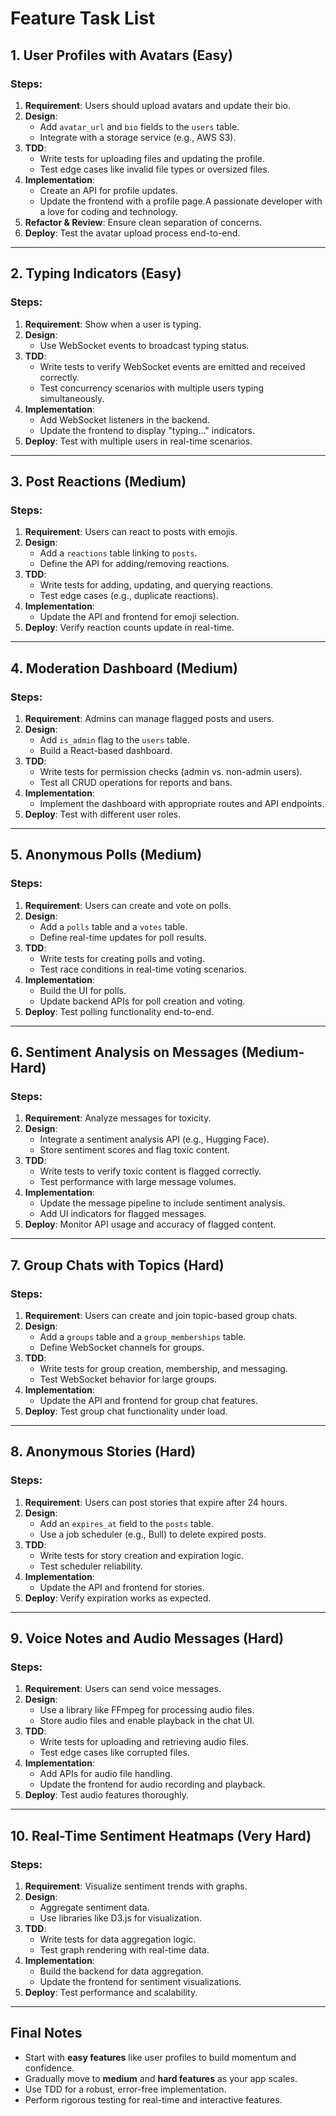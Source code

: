 # Feature Task List

## 1. User Profiles with Avatars (Easy)

### Steps:
1. **Requirement**: Users should upload avatars and update their bio.
2. **Design**:
   - Add `avatar_url` and `bio` fields to the `users` table.
   - Integrate with a storage service (e.g., AWS S3).
3. **TDD**:
   - Write tests for uploading files and updating the profile.
   - Test edge cases like invalid file types or oversized files.
4. **Implementation**:
   - Create an API for profile updates.
   - Update the frontend with a profile page.A passionate developer with a love for coding and technology.
5. **Refactor & Review**: Ensure clean separation of concerns.
6. **Deploy**: Test the avatar upload process end-to-end.

---

## 2. Typing Indicators (Easy)

### Steps:
1. **Requirement**: Show when a user is typing.
2. **Design**:
   - Use WebSocket events to broadcast typing status.
3. **TDD**:
   - Write tests to verify WebSocket events are emitted and received correctly.
   - Test concurrency scenarios with multiple users typing simultaneously.
4. **Implementation**:
   - Add WebSocket listeners in the backend.
   - Update the frontend to display "typing..." indicators.
5. **Deploy**: Test with multiple users in real-time scenarios.

---

## 3. Post Reactions (Medium)

### Steps:
1. **Requirement**: Users can react to posts with emojis.
2. **Design**:
   - Add a `reactions` table linking to `posts`.
   - Define the API for adding/removing reactions.
3. **TDD**:
   - Write tests for adding, updating, and querying reactions.
   - Test edge cases (e.g., duplicate reactions).
4. **Implementation**:
   - Update the API and frontend for emoji selection.
5. **Deploy**: Verify reaction counts update in real-time.

---

## 4. Moderation Dashboard (Medium)

### Steps:
1. **Requirement**: Admins can manage flagged posts and users.
2. **Design**:
   - Add `is_admin` flag to the `users` table.
   - Build a React-based dashboard.
3. **TDD**:
   - Write tests for permission checks (admin vs. non-admin users).
   - Test all CRUD operations for reports and bans.
4. **Implementation**:
   - Implement the dashboard with appropriate routes and API endpoints.
5. **Deploy**: Test with different user roles.

---

## 5. Anonymous Polls (Medium)

### Steps:
1. **Requirement**: Users can create and vote on polls.
2. **Design**:
   - Add a `polls` table and a `votes` table.
   - Define real-time updates for poll results.
3. **TDD**:
   - Write tests for creating polls and voting.
   - Test race conditions in real-time voting scenarios.
4. **Implementation**:
   - Build the UI for polls.
   - Update backend APIs for poll creation and voting.
5. **Deploy**: Test polling functionality end-to-end.

---

## 6. Sentiment Analysis on Messages (Medium-Hard)

### Steps:
1. **Requirement**: Analyze messages for toxicity.
2. **Design**:
   - Integrate a sentiment analysis API (e.g., Hugging Face).
   - Store sentiment scores and flag toxic content.
3. **TDD**:
   - Write tests to verify toxic content is flagged correctly.
   - Test performance with large message volumes.
4. **Implementation**:
   - Update the message pipeline to include sentiment analysis.
   - Add UI indicators for flagged messages.
5. **Deploy**: Monitor API usage and accuracy of flagged content.

---

## 7. Group Chats with Topics (Hard)

### Steps:
1. **Requirement**: Users can create and join topic-based group chats.
2. **Design**:
   - Add a `groups` table and a `group_memberships` table.
   - Define WebSocket channels for groups.
3. **TDD**:
   - Write tests for group creation, membership, and messaging.
   - Test WebSocket behavior for large groups.
4. **Implementation**:
   - Update the API and frontend for group chat features.
5. **Deploy**: Test group chat functionality under load.

---

## 8. Anonymous Stories (Hard)

### Steps:
1. **Requirement**: Users can post stories that expire after 24 hours.
2. **Design**:
   - Add an `expires_at` field to the `posts` table.
   - Use a job scheduler (e.g., Bull) to delete expired posts.
3. **TDD**:
   - Write tests for story creation and expiration logic.
   - Test scheduler reliability.
4. **Implementation**:
   - Update the API and frontend for stories.
5. **Deploy**: Verify expiration works as expected.

---

## 9. Voice Notes and Audio Messages (Hard)

### Steps:
1. **Requirement**: Users can send voice messages.
2. **Design**:
   - Use a library like FFmpeg for processing audio files.
   - Store audio files and enable playback in the chat UI.
3. **TDD**:
   - Write tests for uploading and retrieving audio files.
   - Test edge cases like corrupted files.
4. **Implementation**:
   - Add APIs for audio file handling.
   - Update the frontend for audio recording and playback.
5. **Deploy**: Test audio features thoroughly.

---

## 10. Real-Time Sentiment Heatmaps (Very Hard)

### Steps:
1. **Requirement**: Visualize sentiment trends with graphs.
2. **Design**:
   - Aggregate sentiment data.
   - Use libraries like D3.js for visualization.
3. **TDD**:
   - Write tests for data aggregation logic.
   - Test graph rendering with real-time data.
4. **Implementation**:
   - Build the backend for data aggregation.
   - Update the frontend for sentiment visualizations.
5. **Deploy**: Test performance and scalability.

---

## Final Notes
- Start with **easy features** like user profiles to build momentum and confidence.
- Gradually move to **medium** and **hard features** as your app scales.
- Use TDD for a robust, error-free implementation.
- Perform rigorous testing for real-time and interactive features.
